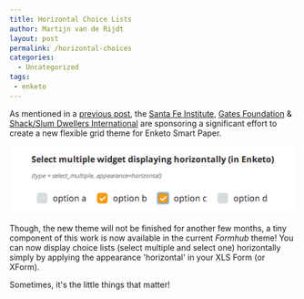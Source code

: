 ```yaml
---
title: Horizontal Choice Lists
author: Martijn van de Rijdt
layout: post
permalink: /horizontal-choices
categories:
  - Uncategorized
tags:
 - enketo
---
```


As mentioned in a [previous post](http://blog.enketo.org/sponsorships-2013/), the [Santa Fe Institute](http://www.santafe.edu/), [Gates Foundation](http://www.gatesfoundation.org/) & [Shack/Slum Dwellers International](http://www.sdinet.org/) are sponsoring a significant effort to create a new flexible grid theme for Enketo Smart Paper. 

![Save as Draft](../files/2014/01/horizontal-choices.png "Horizontal Choices")

Though, the new theme will not be finished for another few months, a tiny component of this work is now available in the current _Formhub_ theme! You can now display choice lists (select multiple and select one) horizontally simply by applying the appearance 'horizontal' in your XLS Form (or XForm).

Sometimes, it's the little things that matter!
